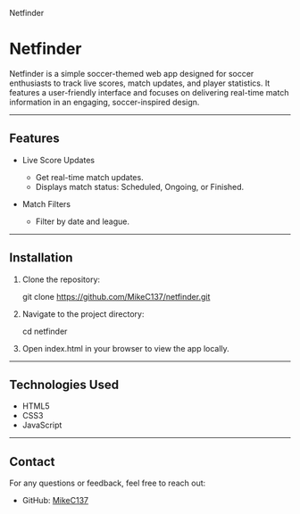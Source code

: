 Netfinder

# Netfinder

Netfinder is a simple soccer-themed web app designed for soccer enthusiasts to track live scores, match updates, and player statistics. It features a user-friendly interface and focuses on delivering real-time match information in an engaging, soccer-inspired design.

---

## Features

- Live Score Updates

  - Get real-time match updates.
  - Displays match status: Scheduled, Ongoing, or Finished.

- Match Filters

  - Filter by date and league.

---

## Installation

1. Clone the repository:

   git clone https://github.com/MikeC137/netfinder.git

2. Navigate to the project directory:

   cd netfinder

3. Open index.html in your browser to view the app locally.

---

## Technologies Used

- HTML5
- CSS3
- JavaScript

---

## Contact

For any questions or feedback, feel free to reach out:

- GitHub: [MikeC137](https://github.com/MikeC137)
